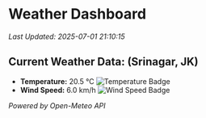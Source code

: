 
# Weather Dashboard

_Last Updated: 2025-07-01 21:10:15_

## Current Weather Data: (Srinagar, JK)
- **Temperature:** 20.5 °C ![Temperature Badge](https://img.shields.io/badge/Temperature-Medium%20Temp-green)
- **Wind Speed:** 6.0 km/h ![Wind Speed Badge](https://img.shields.io/badge/Wind%20Speed-Light%20Wind-blue)

*Powered by Open-Meteo API*
